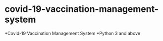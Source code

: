 # covid-19-vaccination-management-system
*Covid-19 Vaccination Management System
*Python 3 and above
